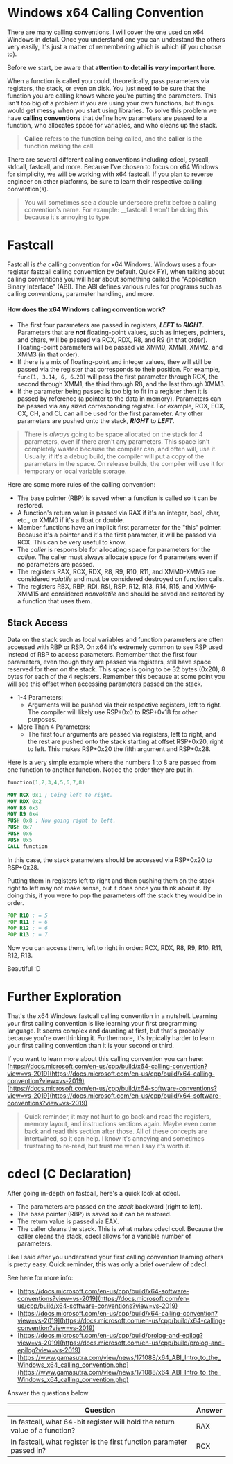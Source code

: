# Windows x64 Calling Convention

There are many calling conventions, I will cover the one used on x64 Windows in detail. Once you understand one you can understand the others very easily, it's just a matter of remembering which is which (if you choose to).

Before we start, be aware that **attention to detail is _very_ important here**.

When a function is called you could, theoretically, pass parameters via registers, the stack, or even on disk. You just need to be sure that the function you are calling knows where you're putting the parameters. This isn't too big of a problem if you are using your own functions, but things would get messy when you start using libraries. To solve this problem we have **calling conventions** that define how parameters are passed to a function, who allocates space for variables, and who cleans up the stack.

> **Callee** refers to the function being called, and the **caller** is the function making the call.

There are several different calling conventions including cdecl, syscall, stdcall, fastcall, and more. Because I've chosen to focus on x64 Windows for simplicity, we will be working with x64 fastcall. If you plan to reverse engineer on other platforms, be sure to learn their respective calling convention(s).

> You will sometimes see a double underscore prefix before a calling convention's name. For example: __fastcall. I won't be doing this because it's annoying to type.

# Fastcall

Fastcall is _the_ calling convention for x64 Windows. Windows uses a four-register fastcall calling convention by default. Quick FYI, when talking about calling conventions you will hear about something called the "Application Binary Interface" (ABI). The ABI defines various rules for programs such as calling conventions, parameter handling, and more.

#### How does the x64 Windows calling convention work?

- The first four parameters are passed in registers, **_LEFT_** to **_RIGHT_**. Parameters that are _**not**_ floating-point values, such as integers, pointers, and chars, will be passed via RCX, RDX, R8, and R9 (in that order). Floating-point parameters will be passed via XMM0, XMM1, XMM2, and XMM3 (in that order).
- If there is a mix of floating-point and integer values, they will still be passed via the register that corresponds to their position. For example, `func(1, 3.14, 6, 6.28)` will pass the first parameter through RCX, the second through XMM1, the third through R8, and the last through XMM3.
- If the parameter being passed is too big to fit in a register then it is passed by reference (a pointer to the data in memory). Parameters can be passed via any sized corresponding register. For example, RCX, ECX, CX, CH, and CL can all be used for the first parameter. Any other parameters are pushed onto the stack, **_RIGHT_** to **_LEFT_**.

> There is _always_ going to be space allocated on the stack for 4 parameters, even if there aren't any parameters. This space isn't completely wasted because the compiler can, and often will, use it. Usually, if it's a debug build, the compiler will put a copy of the parameters in the space. On release builds, the compiler will use it for temporary or local variable storage.

Here are some more rules of the calling convention:

- The base pointer (RBP) is saved when a function is called so it can be restored.
- A function's return value is passed via RAX if it's an integer, bool, char, etc., or XMM0 if it's a float or double.
- Member functions have an implicit first parameter for the "this" pointer. Because it's a pointer and it's the first parameter, it will be passed via RCX. This can be very useful to know.
- The _caller_ is responsible for allocating space for parameters for the _callee_. The caller must always allocate space for 4 parameters even if no parameters are passed.
- The registers RAX, RCX, RDX, R8, R9, R10, R11, and XMM0-XMM5 are considered _volatile_ and must be considered destroyed on function calls.
- The registers RBX, RBP, RDI, RSI, RSP, R12, R13, R14, R15, and XMM6-XMM15 are considered _nonvolatile_ and should be saved and restored by a function that uses them.

## Stack Access

Data on the stack such as local variables and function parameters are often accessed with RBP or RSP. On x64 it's extremely common to see RSP used instead of RBP to access parameters. Remember that the first four parameters, even though they are passed via registers, still have space reserved for them on the stack. This space is going to be 32 bytes (0x20), 8 bytes for each of the 4 registers. Remember this because at some point you will see this offset when accessing parameters passed on the stack.

- 1-4 Parameters:
    - Arguments will be pushed via their respective registers, left to right. The compiler will likely use RSP+0x0 to RSP+0x18 for other purposes.
- More Than 4 Parameters:
    - The first four arguments are passed via registers, left to right, and the rest are pushed onto the stack starting at offset RSP+0x20, right to left. This makes RSP+0x20 the fifth argument and RSP+0x28.

Here is a very simple example where the numbers 1 to 8 are passed from one function to another function. Notice the order they are put in.

```c
function(1,2,3,4,5,6,7,8)
```

```nasm
MOV RCX 0x1 ; Going left to right.
MOV RDX 0x2
MOV R8 0x3
MOV R9 0x4
PUSH 0x8 ; Now going right to left.
PUSH 0x7
PUSH 0x6
PUSH 0x5
CALL function
```

In this case, the stack parameters should be accessed via RSP+0x20 to RSP+0x28.

Putting them in registers left to right and then pushing them on the stack right to left may not make sense, but it does once you think about it. By doing this, if you were to pop the parameters off the stack they would be in order.

```asm
POP R10 ; = 5
POP R11 ; = 6
POP R12 ; = 6
POP R13 ; = 7
```

Now you can access them, left to right in order: RCX, RDX, R8, R9, R10, R11, R12, R13.

Beautiful :D

# Further Exploration

That's the x64 Windows fastcall calling convention in a nutshell. Learning your first calling convention is like learning your first programming language. It seems complex and daunting at first, but that's probably because you're overthinking it. Furthermore, it's typically harder to learn your first calling convention than it is your second or third.

If you want to learn more about this calling convention you can here:  
[https://docs.microsoft.com/en-us/cpp/build/x64-calling-convention?view=vs-2019](https://docs.microsoft.com/en-us/cpp/build/x64-calling-convention?view=vs-2019)  
[https://docs.microsoft.com/en-us/cpp/build/x64-software-conventions?view=vs-2019](https://docs.microsoft.com/en-us/cpp/build/x64-software-conventions?view=vs-2019)

> Quick reminder, it may not hurt to go back and read the registers, memory layout, and instructions sections again. Maybe even come back and read this section after those. All of these concepts are intertwined, so it can help. I know it's annoying and sometimes frustrating to re-read, but trust me when I say it's worth it.

# cdecl (C Declaration)

After going in-depth on fastcall, here's a quick look at cdecl.

- The parameters are passed on the _stack_ backward (right to left).
- The base pointer (RBP) is saved so it can be restored.
- The return value is passed via EAX.
- The caller cleans the stack. This is what makes cdecl cool. Because the caller cleans the stack, cdecl allows for a variable number of parameters.

Like I said after you understand your first calling convention learning others is pretty easy. Quick reminder, this was only a brief overview of cdecl.

See here for more info:  

- [https://docs.microsoft.com/en-us/cpp/build/x64-software-conventions?view=vs-2019](https://docs.microsoft.com/en-us/cpp/build/x64-software-conventions?view=vs-2019)
- [https://docs.microsoft.com/en-us/cpp/build/x64-calling-convention?view=vs-2019](https://docs.microsoft.com/en-us/cpp/build/x64-calling-convention?view=vs-2019)
- [https://docs.microsoft.com/en-us/cpp/build/prolog-and-epilog?view=vs-2019](https://docs.microsoft.com/en-us/cpp/build/prolog-and-epilog?view=vs-2019)
- [https://www.gamasutra.com/view/news/171088/x64_ABI_Intro_to_the_Windows_x64_calling_convention.php](https://www.gamasutra.com/view/news/171088/x64_ABI_Intro_to_the_Windows_x64_calling_convention.php)

Answer the questions below

| Question                                                                    | Answer |
| --------------------------------------------------------------------------- | ------ |
| In fastcall, what 64-bit register will hold the return value of a function? | RAX    |
| In fastcall, what register is the first function parameter passed in?       | RCX    |
